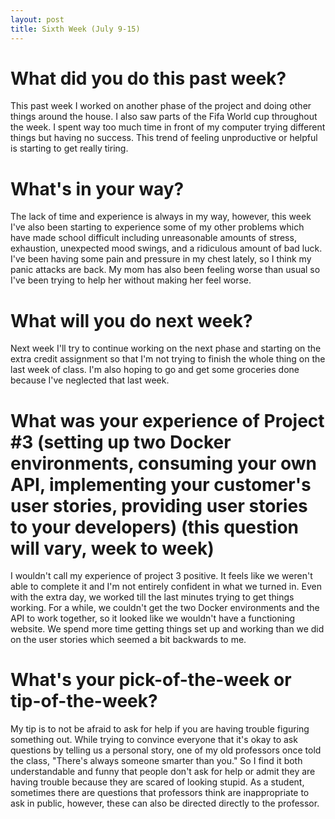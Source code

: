 ```yaml
---
layout: post
title: Sixth Week (July 9-15) 
---
```



# What did you do this past week?
This past week I worked on another phase of the project and doing other things around the house. I also saw parts of the Fifa World cup throughout the week. I spent way too much time in front of my computer trying different things but having no success. This trend of feeling unproductive or helpful is starting to get really tiring.

# What's in your way?
The lack of time and experience is always in my way, however, this week I've also been starting to experience some of my other problems which have made school difficult including unreasonable amounts of stress, exhaustion, unexpected mood swings, and a ridiculous amount of bad luck. I've been having some pain and pressure in my chest lately, so I think my panic attacks are back. My mom has also been feeling worse than usual so I've been trying to help her without making her feel worse.  

# What will you do next week?
Next week I'll try to continue working on the next phase and starting on the extra credit assignment so that I'm not trying to finish the whole thing on the last week of class. I'm also hoping to go and get some groceries done because  I've neglected that last week. 

# What was your experience of Project #3 (setting up two Docker environments, consuming your own API, implementing your customer's user stories, providing user stories to your developers) (this question will vary, week to week)
I wouldn't call my experience of project 3 positive. It feels like we weren't able to complete it and I'm not entirely confident in what we turned in. Even with the extra day, we worked till the last minutes trying to get things working. For a while, we couldn't get the two Docker environments and the API to work together, so it looked like we wouldn't have a functioning website. We spend more time getting things set up and working than we did on the user stories which seemed a bit backwards to me. 

# What's your pick-of-the-week or tip-of-the-week?
My tip is to not be afraid to ask for help if you are having trouble figuring something out. While trying to convince everyone that it's okay to ask questions by telling us a personal story, one of my old professors once told the class, "There's always someone smarter than you." So I find it both understandable and funny that people don't ask for help or admit they are having trouble because they are scared of looking stupid. As a student, sometimes there are questions that professors think are inappropriate to ask in public, however, these can also be directed directly to the professor. 
